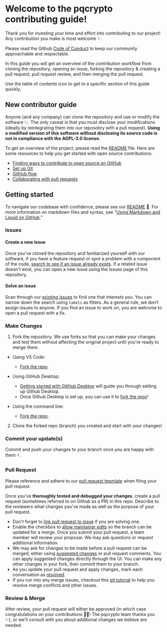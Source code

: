 # Welcome to the pqcrypto contributing guide!

Thank you for investing your time and effort into contributing to our project! Any contribution you make is most welcome :sparkles:.

Please read the Github [Code of Conduct](https://github.com/github/docs/blob/c7d69c9e0b97b393709942a4b4426b8b1730637f/.github/CODE_OF_CONDUCT.md) to keep our community approachable and respectable.

In this guide you will get an overview of the contribution workflow from cloning the repository, opening an issue, forking the repository & creating a pull request, pull request review, and then merging the pull request.

Use the table of contents icon to get to a specific section of this guide quickly.

## New contributor guide

Anyone (and any company) can clone the repository and use or modify the software :sparkles:. The only caveat is that you must disclose your modifications (ideally by reintegrating them into our reposotiry with a pull request). **Using a modified version of this software without disclosing its source code is not in compliance with the AGPL-3.0 license.**

To get an overview of the project, please read the [README](/README.md) file. Here are some resources to help you get started with open source contributions:

- [Finding ways to contribute to open source on GitHub](https://docs.github.com/en/get-started/exploring-projects-on-github/finding-ways-to-contribute-to-open-source-on-github)
- [Set up Git](https://docs.github.com/en/get-started/getting-started-with-git/set-up-git)
- [GitHub flow](https://docs.github.com/en/get-started/using-github/github-flow)
- [Collaborating with pull requests](https://docs.github.com/en/github/collaborating-with-pull-requests)

## Getting started

To navigate our codebase with confidence, please see our [README](/README.md) :confetti_ball:. For more information on markdown files and syntax, see "[Using Markdown and Liquid on GitHub](https://docs.github.com/en/contributing/writing-for-github-docs/using-markdown-and-liquid-in-github-docs)."

### Issues

#### Create a new issue

Once you've cloned the repository and famliarized yourself with our software, if you have a feature request or spot a problem with a component of the code, [search to see if an issue already exists](https://github.com/butlergroup/pqcrypto/issues). If a related issue doesn't exist, you can open a new issue using the Issues page of this repository.

#### Solve an issue

Scan through our [existing issues](https://github.com/butlergroup/pqcrypto/issues) to find one that interests you. You can narrow down the search using `labels` as filters. As a general rule, we don’t assign issues to anyone. If you find an issue to work on, you are welcome to open a pull request with a fix.

### Make Changes

1. Fork the repository. We use forks so that you can make your changes and test them without affecting the original project until you're ready to merge them.
- Uaing VS Code:
  - [Fork the repo](https://code.visualstudio.com/docs/sourcecontrol/github).

- Using GitHub Desktop:
  - [Getting started with GitHub Desktop](https://docs.github.com/en/desktop/installing-and-configuring-github-desktop/getting-started-with-github-desktop) will guide you through setting up Github Desktop.
  - Once Github Desktop is set up, you can use it to [fork the repo](https://docs.github.com/en/desktop/contributing-and-collaborating-using-github-desktop/cloning-and-forking-repositories-from-github-desktop)!

- Using the command line:
  - [Fork the repo](https://docs.github.com/en/github/getting-started-with-github/fork-a-repo#fork-an-example-repository).

2. Clone the forked repo (branch) you created and start with your changes! 

### Commit your update(s)

Commit and push your changes to your branch once you are happy with them :zap:.

### Pull Request

Please reference and adhere to our [pull request tepmlate](https://github.com/butlergroup/pqcrypto/blob/main/.github/PULL_REQUEST_TEMPLATE.md) when filing your pull request. 

Once you've **thoroughly tested and debugged your changes**, create a pull request (sometimes referred to on Github as a PR) in this repo. Describe to the reviewers what changes you've made as well as the purpose of your pull request.

- Don't forget to [link pull request to issue](https://docs.github.com/en/issues/tracking-your-work-with-issues/linking-a-pull-request-to-an-issue) if you are solving one.
- Enable the checkbox to [allow maintainer edits](https://docs.github.com/en/github/collaborating-with-issues-and-pull-requests/allowing-changes-to-a-pull-request-branch-created-from-a-fork) so the branch can be updated for a merge.
Once you submit your pull request, a team member will review your proposal. We may ask questions or request additional information.
- We may ask for changes to be made before a pull request can be merged, either using [suggested changes](https://docs.github.com/en/github/collaborating-with-issues-and-pull-requests/incorporating-feedback-in-your-pull-request) or pull request comments. You can apply suggested changes directly through the UI. You can make any other changes in your fork, then commit them to your branch.
- As you update your pull request and apply changes, mark each conversation as [resolved](https://docs.github.com/en/github/collaborating-with-issues-and-pull-requests/commenting-on-a-pull-request#resolving-conversations).
- If you run into any merge issues, checkout this [git tutorial](https://github.com/skills/resolve-merge-conflicts) to help you resolve merge conflicts and other issues.

### Review & Merge

After review, your pull request will either be approved (in which case congratulations on your contributions :tada::tada:! The pqcrypto team thanks you :sparkles:), or we'll consult with you about additional changes we believe are needed.
